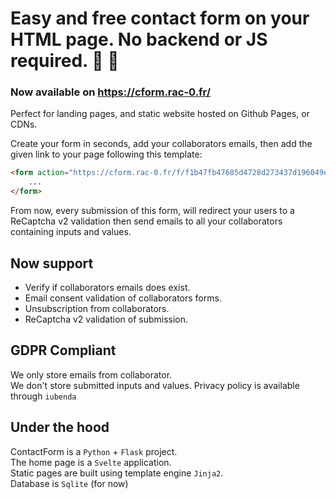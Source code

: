 # Easy and free contact form on your HTML page. No backend or JS required. :rocket:	:speech_balloon:

### Now available on https://cform.rac-0.fr/

Perfect for landing pages, and static website hosted on Github Pages, or CDNs.  

Create your form in seconds, add your collaborators emails, then add the given link to your page following this template:
```html
<form action="https://cform.rac-0.fr/f/f1b47fb47685d4728d273437d196049e" method="POST">
    ...
</form>
```

From now, every submission of this form, will redirect your users to a ReCaptcha v2 validation then send emails to all your collaborators containing inputs and values.

## Now support

- Verify if collaborators emails does exist.
- Email consent validation of collaborators forms.
- Unsubscription from collaborators.
- ReCaptcha v2 validation of submission.

## GDPR Compliant

We only store emails from collaborator.  
We don't store submitted inputs and values.
Privacy policy is available through `iubenda`

## Under the hood

ContactForm is a `Python` + `Flask` project.  
The home page is a `Svelte` application.  
Static pages are built using template engine `Jinja2`.  
Database is `Sqlite` (for now)
